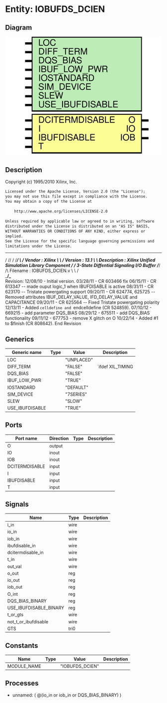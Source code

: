 # Entity: IOBUFDS_DCIEN

## Diagram

![Diagram](IOBUFDS_DCIEN.svg "Diagram")
## Description

   Copyright (c) 1995/2010 Xilinx, Inc.
 
    Licensed under the Apache License, Version 2.0 (the "License");
    you may not use this file except in compliance with the License.
    You may obtain a copy of the License at
 
        http://www.apache.org/licenses/LICENSE-2.0
 
    Unless required by applicable law or agreed to in writing, software
    distributed under the License is distributed on an "AS IS" BASIS,
    WITHOUT WARRANTIES OR CONDITIONS OF ANY KIND, either express or implied.
    See the License for the specific language governing permissions and
    limitations under the License.
   ____  ____
  /   /\/   /
 /___/  \  /    Vendor : Xilinx
 \   \   \/     Version : 13.1
  \   \         Description : Xilinx Unified Simulation Library Component
  /   /                  3-State Diffential Signaling I/O Buffer
 /___/   /\     Filename : IOBUFDS_DCIEN.v
 \   \  /  \
  \___\/\___\
 Revision:
    12/08/10 - Initial version.
    03/28/11 - CR 603466 fix
    06/15/11 - CR 613347 -- made ouput logic_1 when IBUFDISABLE is active
    08/31/11 - CR 623170 -- Tristate powergating support
    09/20/11 - CR 624774, 625725 -- Removed attributes IBUF_DELAY_VALUE, IFD_DELAY_VALUE and CAPACITANCE
    09/20/11 - CR 625564 -- Fixed Tristate powergating polarity
    12/13/11 - Added `celldefine and `endcelldefine (CR 524859).
    07/10/12 - 669215 - add parameter DQS_BIAS
    08/29/12 - 675511 - add DQS_BIAS functionality
    09/11/12 - 677753 - remove X glitch on O
    10/22/14 - Added #1 to $finish (CR 808642).
 End Revision
 
## Generics

| Generic name    | Type | Value      | Description        |
| --------------- | ---- | ---------- | ------------------ |
| LOC             |      | "UNPLACED" |                    |
| DIFF_TERM       |      | "FALSE"    | `ifdef XIL_TIMING  |
| DQS_BIAS        |      | "FALSE"    |                    |
| IBUF_LOW_PWR    |      | "TRUE"     |                    |
| IOSTANDARD      |      | "DEFAULT"  |                    |
| SIM_DEVICE      |      | "7SERIES"  |                    |
| SLEW            |      | "SLOW"     |                    |
| USE_IBUFDISABLE |      | "TRUE"     |                    |
## Ports

| Port name      | Direction | Type | Description |
| -------------- | --------- | ---- | ----------- |
| O              | output    |      |             |
| IO             | inout     |      |             |
| IOB            | inout     |      |             |
| DCITERMDISABLE | input     |      |             |
| I              | input     |      |             |
| IBUFDISABLE    | input     |      |             |
| T              | input     |      |             |
## Signals

| Name                   | Type | Description |
| ---------------------- | ---- | ----------- |
| i_in                   | wire |             |
| io_in                  | wire |             |
| iob_in                 | wire |             |
| ibufdisable_in         | wire |             |
| dcitermdisable_in      | wire |             |
| t_in                   | wire |             |
| out_val                | wire |             |
| o_out                  | reg  |             |
| io_out                 | reg  |             |
| iob_out                | reg  |             |
| O_int                  | reg  |             |
| DQS_BIAS_BINARY        | reg  |             |
| USE_IBUFDISABLE_BINARY | reg  |             |
| t_or_gts               | wire |             |
| not_t_or_ibufdisable   | wire |             |
| GTS                    | tri0 |             |
## Constants

| Name        | Type | Value           | Description |
| ----------- | ---- | --------------- | ----------- |
| MODULE_NAME |      | "IOBUFDS_DCIEN" |             |
## Processes
- unnamed: ( @(io_in or iob_in or DQS_BIAS_BINARY) )
